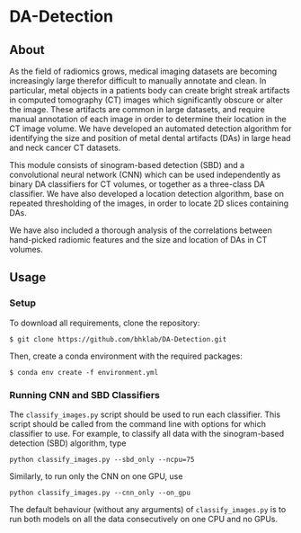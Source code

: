 # DA-Detection

## About
As the field of radiomics grows, medical imaging datasets are becoming increasingly large therefor difficult to manually annotate and clean. In particular, metal objects in a patients body can create bright streak artifacts in computed tomography (CT) images which significantly obscure or alter the image. These artifacts are common in large datasets, and require manual annotation of each image in order to determine their location in the CT image volume. We have developed an automated detection algorithm for identifying the size and position of metal dental artifacts (DAs) in large head and neck cancer CT datasets.


This module consists of sinogram-based detection (SBD) and a convolutional neural network (CNN) which can be used independently as binary DA classifiers for CT volumes, or together as a three-class DA classifier. We have also developed a location detection algorithm, base on repeated thresholding of the images, in order to locate 2D slices containing DAs.

We have also included a thorough analysis of the correlations between hand-picked radiomic features and the size and location of DAs in CT volumes.


## Usage
### Setup
To download all requirements, clone the repository:
```
$ git clone https://github.com/bhklab/DA-Detection.git
```

Then, create a conda environment with the required packages:
```
$ conda env create -f environment.yml
```

### Running CNN and SBD Classifiers
The `classify_images.py` script should be used to run each classifier. This script should be called from the command line with options for which classifier to use. For example, to classify all data with the sinogram-based detection (SBD) algorithm, type
```
python classify_images.py --sbd_only --ncpu=75
```
Similarly, to run only the CNN on one GPU, use
```
python classify_images.py --cnn_only --on_gpu
```
The default behaviour (without any arguments) of `classify_images.py` is to run both models on all the data consecutively on one CPU and no GPUs.
